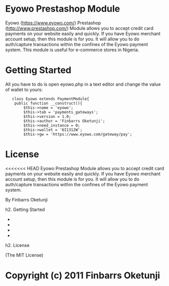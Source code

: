 Eyowo Prestashop Module
=======================

Eyowo (https://www.eyowo.com/) Prestashop (http://www.prestashop.com/) Module allows you to accept credit card payments on your website easily and quickly. If you have Eyowo merchant account setup, then this module is for you. It will allow you to do auth/capture transactions within the confines of the Eyowo payment system. This module is useful for e-commerce stores in Nigeria.

Getting Started
================

All you have to do is open eyowo.php in a text editor and change the value of wallet to yours:

       class Eyowo extends PaymentModule{
        public function __construct(){
            $this->name = 'eyowo';
            $this->tab = 'payments_gateways';
            $this->version = 1.0;
            $this->author = 'Finbarrs Oketunji';
            $this->need_instance = 0;
            $this->wallet = '6I1312W';  
            $this->gw = 'https://www.eyowo.com/gateway/pay';

License
================

<<<<<<< HEAD
Eyowo Prestashop Module allows you to accept credit card payments on your website easily and quickly. If you have Eyowo merchant account setup, then this module is for you. It will allow you to do auth/capture transactions within the confines of the Eyowo payment system.

By Finbarrs Oketunji

h2. Getting Started

*
*
*
*

h2. License

(The MIT License)

Copyright (c) 2011 Finbarrs Oketunji
=======
